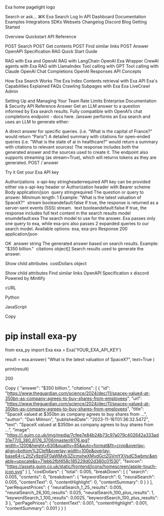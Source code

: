 

Exa home pagelight logo

Search or ask...
⌘K
Exa Search
Log In
API Dashboard
Documentation
Examples
Integrations
SDKs
Websets
Changelog
Discord
Blog
Getting Started

Overview
Quickstart
API Reference

POST
Search
POST
Get contents
POST
Find similar links
POST
Answer
OpenAPI Specification
RAG Quick Start Guide

RAG with Exa and OpenAI
RAG with LangChain
OpenAI Exa Wrapper
CrewAI agents with Exa
RAG with LlamaIndex
Tool calling with GPT
Tool calling with Claude
OpenAI Chat Completions
OpenAI Responses API
Concepts

How Exa Search Works
The Exa Index
Contents retrieval with Exa API
Exa's Capabilities Explained
FAQs
Crawling Subpages with Exa
Exa LiveCrawl
Admin

Setting Up and Managing Your Team
Rate Limits
Enterprise Documentation & Security
API Reference
Answer
Get an LLM answer to a question informed by Exa search results. Fully compatible with OpenAI’s chat completions endpoint - docs here. /answer performs an Exa search and uses an LLM to generate either:

A direct answer for specific queries. (i.e. “What is the capital of France?” would return “Paris”)
A detailed summary with citations for open-ended queries (i.e. “What is the state of ai in healthcare?” would return a summary with citations to relevant sources)
The response includes both the generated answer and the sources used to create it. The endpoint also supports streaming (as stream=True), which will returns tokens as they are generated.
POST
/
answer

Try it
Get your Exa API key

Authorizations
​
x-api-key
stringheaderrequired
API key can be provided either via x-api-key header or Authorization header with Bearer scheme
Body
application/json
​
query
stringrequired
The question or query to answer.
Minimum length: 1
Example:
"What is the latest valuation of SpaceX?"
​
stream
booleandefault:false
If true, the response is returned as a server-sent events (SSS) stream.
​
text
booleandefault:false
If true, the response includes full text content in the search results
​
model
enum<string>default:exa
The search model to use for the answer. Exa passes only one query to exa, while exa-pro also passes 2 expanded queries to our search model.
Available options: exa, exa-pro 
Response
200
application/json

OK
​
answer
string
The generated answer based on search results.
Example:
"$350 billion."
​
citations
object[]
Search results used to generate the answer.

Show child attributes
​
costDollars
object

Show child attributes
Find similar links
OpenAPI Specification
x
discord
Powered by Mintlify

cURL

Python

JavaScript

Copy
# pip install exa-py
from exa_py import Exa
exa = Exa('YOUR_EXA_API_KEY')

result = exa.answer(
    "What is the latest valuation of SpaceX?",
    text=True
)

print(result)

200

Copy
{
  "answer": "$350 billion.",
  "citations": [
    {
      "id": "https://www.theguardian.com/science/2024/dec/11/spacex-valued-at-350bn-as-company-agrees-to-buy-shares-from-employees",
      "url": "https://www.theguardian.com/science/2024/dec/11/spacex-valued-at-350bn-as-company-agrees-to-buy-shares-from-employees",
      "title": "SpaceX valued at $350bn as company agrees to buy shares from ...",
      "author": "Dan Milmon",
      "publishedDate": "2023-11-16T01:36:32.547Z",
      "text": "SpaceX valued at $350bn as company agrees to buy shares from ...",
      "image": "https://i.guim.co.uk/img/media/7cfee7e84b24b73c97a079c402642a333ad31e77/0_380_6176_3706/master/6176.jpg?width=1200&height=630&quality=85&auto=format&fit=crop&overlay-align=bottom%2Cleft&overlay-width=100p&overlay-base64=L2ltZy9zdGF0aWMvb3ZlcmxheXMvdGctZGVmYXVsdC5wbmc&enable=upscale&s=71ebb2fbf458c185229d02d380c01530",
      "favicon": "https://assets.guim.co.uk/static/frontend/icons/homescreen/apple-touch-icon.svg"
    }
  ],
  "costDollars": {
    "total": 0.005,
    "breakDown": [
      {
        "search": 0.005,
        "contents": 0,
        "breakdown": {
          "keywordSearch": 0,
          "neuralSearch": 0.005,
          "contentText": 0,
          "contentHighlight": 0,
          "contentSummary": 0
        }
      }
    ],
    "perRequestPrices": {
      "neuralSearch_1_25_results": 0.005,
      "neuralSearch_26_100_results": 0.025,
      "neuralSearch_100_plus_results": 1,
      "keywordSearch_1_100_results": 0.0025,
      "keywordSearch_100_plus_results": 3
    },
    "perPagePrices": {
      "contentText": 0.001,
      "contentHighlight": 0.001,
      "contentSummary": 0.001
    }
  }
}
